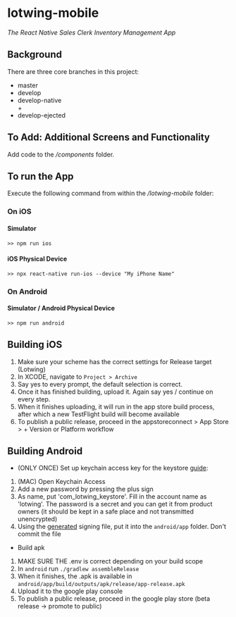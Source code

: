 # lotwing-mobile

<i>The React Native Sales Clerk Inventory Management App</i>

<h2>Background</h2>
There are three core branches in this project:
<ul>
  <li> master </li>
  <li> develop </li>
  <li> develop-native </li>
  + <li> develop-ejected </li>
</ul>

<h2>To Add: Additional Screens and Functionality</h2>
Add code to the <i>/components</i> folder.

<h2>To run the App</h2> 
Execute the following command from within the <i>/lotwing-mobile</i> folder:

<h3>On iOS</h3> 
<h4>Simulator</h4>
<code>>> npm run ios</code>
<h4>iOS Physical Device</h4>
<code>>> npx react-native run-ios --device "My iPhone Name"</code>

<h3>On Android</h3> 
<h4>Simulator / Android Physical Device</h4>
<code>>> npm run android</code>

<h2>Building iOS</h2>

1. Make sure your scheme has the correct settings for Release target (Lotwing)
2. In XCODE, navigate to `Project > Archive`
3. Say yes to every prompt, the default selection is correct.
4. Once it has finished building, upload it. Again say yes / continue on every step.
5. When it finishes uploading, it will run in the app store build process, after which a new TestFlight build will become available
6. To publish a public release, proceed in the appstoreconnect > App Store > + Version or Platform workflow

<h2> Building Android </h2>

- (ONLY ONCE) Set up keychain access key for the keystore [guide](https://medium.com/@hasangi/making-a-signed-apk-for-your-react-native-application-98e8529678db):

1. (MAC) Open Keychain Access
2. Add a new password by pressing the plus sign
3. As name, put 'com_lotwing_keystore'. Fill in the account name as 'lotwing'. The password is a secret and you can get it from product owners (it should be kept in a safe place and not transmitted unencrypted)
4. Using the [generated](https://medium.com/@hasangi/making-a-signed-apk-for-your-react-native-application-98e8529678db) signing file, put it into the `android/app` folder. Don't commit the file

- Build apk

1. MAKE SURE THE .env is correct depending on your build scope
2. In `android` run `./gradlew assembleRelease`
3. When it finishes, the .apk is available in `android/app/build/outputs/apk/release/app-release.apk`
4. Upload it to the google play console
5. To publish a public release, proceed in the google play store (beta release -> promote to public)
